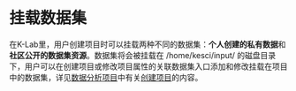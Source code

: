 # 挂载数据集

在K-Lab里，用户创建项目时可以挂载两种不同的数据集：**个人创建的私有数据**和**社区公开的数据集资源**。数据集将会被挂载在 /home/kesci/input/ 的磁盘目录下，用户可以在创建项目或修改项目属性的关联数据集入口添加和修改挂载在项目中的数据集，详见[数据分析项目](/ch5/chapter5.md)中有关[创建项目](/ch5/create_lab.md)的内容。
